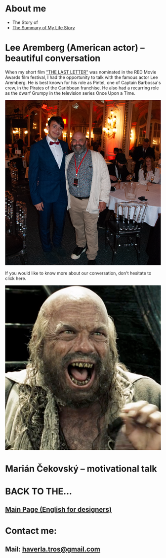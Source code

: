 # About me
- The Story of
- [The Summary of My Life Story](https://github.com/BenjaminHaverla/Summary-of-my-life-story.git)

# Lee Aremberg (American actor) – beautiful conversation
When my short film ["THE LAST LETTER"](https://filmfreeway.com/projects/2082837) was nominated in the RED Movie Awards film festival, I had the opportunity to talk with the famous actor Lee Aremberg. He is best known for his role as Pintel, one of Captain Barbossa's crew, in the Pirates of the Caribbean franchise. He also had a recurring role as the dwarf Grumpy in the television series Once Upon a Time.

![Benjamín Haverla and Lee Aremberg](Images/lee_aremberg_talk.png)

If you would like to know more about our conversation, don't hesitate to click here.

![Benjamín Haverla and Lee Aremberg](Images/lee_aremberg.png)

# Marián Čekovský – motivational talk

# BACK TO THE...
## [Main Page (English for designers)](https://github.com/BenjaminHaverla/English-for-designers.git)
# Contact me:
## **Mail**: haverla.tros@gmail.com
